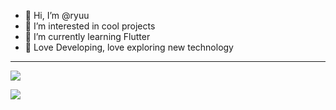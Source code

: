 - 👋 Hi, I’m @ryuu
- 👀 I’m interested in cool projects
- 🌱 I’m currently learning Flutter
- 💞️ Love Developing, love exploring new technology

---

<a href="https://github.com/anuraghazra/github-readme-stats"> <img src="https://github-readme-stats.vercel.app/api?username=ryuunosuke-akasaka&show_icons=true&theme=cobalt"/></a>

<a href="https://github.com/anuraghazra/github-readme-stats"> <img src="https://github-readme-stats.vercel.app/api/top-langs/?username=ryuunosuke-akasaka&layout=compact" /></a>


<!---
ryuunosuke-akasaka/ryuunosuke-akasaka is a ✨ special ✨ repository because its `README.md` (this file) appears on your GitHub profile.
You can click the Preview link to take a look at your changes.
--->
